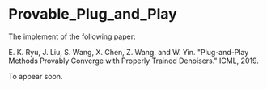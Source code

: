 # Provable_Plug_and_Play

The implement of the following paper: 

E. K. Ryu, J. Liu, S. Wang, X. Chen, Z. Wang, and W. Yin. "Plug-and-Play Methods Provably Converge with Properly Trained Denoisers." ICML, 2019.

To appear soon.
